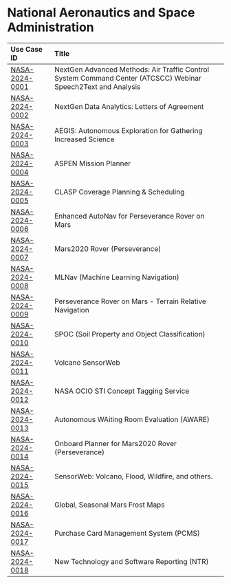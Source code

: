 # National Aeronautics and Space Administration
| Use Case ID | Title |
|:----------- |:----- |
| [NASA-2024-0001](<../individual/{use_case_ID}.md>) | NextGen Advanced Methods: Air Traffic Control System Command Center (ATCSCC) Webinar Speech2Text and Analysis |
| [NASA-2024-0002](<../individual/{use_case_ID}.md>) | NextGen Data Analytics: Letters of Agreement |
| [NASA-2024-0003](<../individual/{use_case_ID}.md>) | AEGIS: Autonomous Exploration for Gathering Increased Science |
| [NASA-2024-0004](<../individual/{use_case_ID}.md>) | ASPEN Mission Planner |
| [NASA-2024-0005](<../individual/{use_case_ID}.md>) | CLASP Coverage Planning & Scheduling |
| [NASA-2024-0006](<../individual/{use_case_ID}.md>) | Enhanced AutoNav for Perseverance Rover on Mars |
| [NASA-2024-0007](<../individual/{use_case_ID}.md>) | Mars2020 Rover (Perseverance) |
| [NASA-2024-0008](<../individual/{use_case_ID}.md>) | MLNav (Machine Learning Navigation) |
| [NASA-2024-0009](<../individual/{use_case_ID}.md>) | Perseverance Rover on Mars - Terrain Relative Navigation |
| [NASA-2024-0010](<../individual/{use_case_ID}.md>) | SPOC (Soil Property and Object Classification) |
| [NASA-2024-0011](<../individual/{use_case_ID}.md>) | Volcano SensorWeb |
| [NASA-2024-0012](<../individual/{use_case_ID}.md>) | NASA OCIO STI Concept Tagging Service |
| [NASA-2024-0013](<../individual/{use_case_ID}.md>) | Autonomous WAiting Room Evaluation (AWARE) |
| [NASA-2024-0014](<../individual/{use_case_ID}.md>) | Onboard Planner for Mars2020 Rover (Perseverance) |
| [NASA-2024-0015](<../individual/{use_case_ID}.md>) | SensorWeb: Volcano, Flood, Wildfire, and others. |
| [NASA-2024-0016](<../individual/{use_case_ID}.md>) | Global, Seasonal Mars Frost Maps |
| [NASA-2024-0017](<../individual/{use_case_ID}.md>) | Purchase Card Management System (PCMS) |
| [NASA-2024-0018](<../individual/{use_case_ID}.md>) | New Technology and Software Reporting (NTR) |